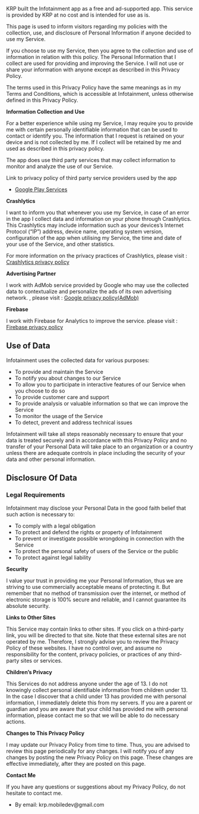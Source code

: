 <html>
<body>
<p>KRP built the Infotainment app as a free and ad-supported app. This service is provided by KRP at no cost and is intended
    for use as is.</p>
<p>This page is used to inform visitors regarding my policies with the collection, use, and
    disclosure of Personal Information if anyone decided to use my Service.</p>
<p>If you choose to use my Service, then you agree to the collection and use of information in
    relation with this policy. The Personal Information that I collect are used for providing and
    improving the Service. I will not use or share your information with anyone except as described
    in this Privacy Policy.</p>
<p>The terms used in this Privacy Policy have the same meanings as in my Terms and Conditions,
    which is accessible at Infotainment, unless otherwise defined in this Privacy Policy.</p>

<p><strong>Information Collection and Use</strong></p>
<p>For a better experience while using my Service, I may require you to provide me with certain
    personally identifiable information that can be used to contact or identify you.
	The information that I request is retained on your device and is not
    collected by me. If I collect will be retained by me and used as described in this privacy policy.</p>
<p>The app does use third party services that may collect information to monitor and analyze the use of our Service. </p>
<p>Link to privacy policy of third party service providers used by the app</p>
<ul>
    <li><a href="https://policies.google.com/privacy" target="_blank">Google Play Services</a></li>
</ul>
<p><strong>Crashlytics</strong></p>
<p>I want to inform you that whenever you use my Service, in case of an error in the app I collect
    data and information on your phone through Crashlytics. This Crashlytics
    may include information such as your devices’s Internet Protocol (“IP”) address, device name,
    operating system version, configuration of the app when utilising my Service, the time and date
    of your use of the Service, and other statistics.</p>
    <p>For more information on the privacy practices of Crashlytics, please visit : <a href="https://try.crashlytics.com/terms/privacy-policy.pdf">Crashlytics privacy policy</a></p>

<p><strong>Advertising Partner</strong></p>
<p>I work with AdMob service provided by Google who may use the collected data to contextualize and personalize the ads of its own advertising network. , please visit : <a href="https://policies.google.com/privacy?hl=en">Google privacy policy(AdMob)</a></p>


<p><strong>Firebase</strong></p>
<p>I work with Firebase for Analytics to improve the service. please visit : <a href="https://www.firebase.com/terms/privacy-policy.html">Firebase privacy policy</a></p>


<h2>Use of Data</h2>

<p>Infotainment uses the collected data for various purposes:</p>
<ul>
    <li>To provide and maintain the Service</li>
    <li>To notify you about changes to our Service</li>
    <li>To allow you to participate in interactive features of our Service when you choose to do so</li>
    <li>To provide customer care and support</li>
    <li>To provide analysis or valuable information so that we can improve the Service</li>
    <li>To monitor the usage of the Service</li>
    <li>To detect, prevent and address technical issues</li>
</ul>

<p>Infotainment will take all steps reasonably necessary to ensure that your data is treated securely and in accordance with this Privacy Policy and no transfer of your Personal Data will take place to an organization or a country unless there are adequate controls in place including the security of your data and other personal information.</p>

<h2>Disclosure Of Data</h2>

<h3>Legal Requirements</h3>
<p>Infotainment may disclose your Personal Data in the good faith belief that such action is necessary to:</p>
<ul>
    <li>To comply with a legal obligation</li>
    <li>To protect and defend the rights or property of Infotainment</li>
    <li>To prevent or investigate possible wrongdoing in connection with the Service</li>
    <li>To protect the personal safety of users of the Service or the public</li>
    <li>To protect against legal liability</li>
</ul>

<p><strong>Security</strong></p>
<p>I value your trust in providing me your Personal Information, thus we are striving to use
    commercially acceptable means of protecting it. But remember that no method of transmission over
    the internet, or method of electronic storage is 100% secure and reliable, and I cannot
    guarantee its absolute security.</p>

<p><strong>Links to Other Sites</strong></p>
<p>This Service may contain links to other sites. If you click on a third-party link, you will be
    directed to that site. Note that these external sites are not operated by me. Therefore, I
    strongly advise you to review the Privacy Policy of these websites. I have no control over, and
    assume no responsibility for the content, privacy policies, or practices of any third-party
    sites or services.</p>

<p><strong>Children’s Privacy</strong></p>
<p>This Services do not address anyone under the age of 13. I do not knowingly collect personal
    identifiable information from children under 13. In the case I discover that a child under 13
    has provided me with personal information, I immediately delete this from my servers. If you
    are a parent or guardian and you are aware that your child has provided me with personal
    information, please contact me so that we will be able to do necessary actions.</p>

<p><strong>Changes to This Privacy Policy</strong></p>
<p>I may update our Privacy Policy from time to time. Thus, you are advised to review this page
    periodically for any changes. I will notify you of any changes by posting the new Privacy Policy
    on this page. These changes are effective immediately, after they are posted on this page.</p>

<p><strong>Contact Me</strong></p>
<p>If you have any questions or suggestions about my Privacy Policy, do not hesitate to contact
    me.</p>
<ul>
    <li>By email: krp.mobiledev@gmail.com</li>

</ul>
</body>
</html>